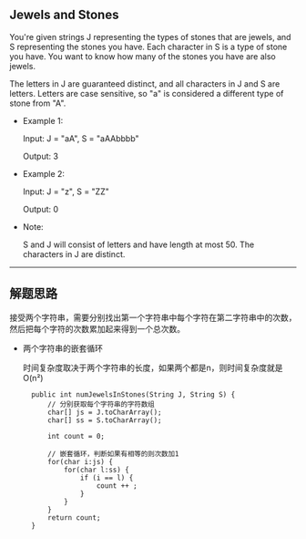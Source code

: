 ## Jewels and Stones

You're given strings J representing the types of stones that are jewels, and S representing the stones you have.  Each character in S is a type of stone you have.  You want to know how many of the stones you have are also jewels.

The letters in J are guaranteed distinct, and all characters in J and S are letters. Letters are case sensitive, so "a" is considered a different type of stone from "A".

- Example 1:

  Input: J = "aA", S = "aAAbbbb"

  Output: 3

- Example 2:

  Input: J = "z", S = "ZZ"

  Output: 0

- Note:

  S and J will consist of letters and have length at most 50.
  The characters in J are distinct.

---

## 解题思路
接受两个字符串，需要分别找出第一个字符串中每个字符在第二字符串中的次数，然后把每个字符的次数累加起来得到一个总次数。

- 两个字符串的嵌套循环

  时间复杂度取决于两个字符串的长度，如果两个都是n，则时间复杂度就是O(n²)

  ```
    public int numJewelsInStones(String J, String S) {
        // 分别获取每个字符串的字符数组
        char[] js = J.toCharArray();
        char[] ss = S.toCharArray();

        int count = 0;

        // 嵌套循环，判断如果有相等的则次数加1
        for(char i:js) {
            for(char l:ss) {
                if (i == l) {
                    count ++ ;
                }
            }
        }
        return count;
    }
  ```